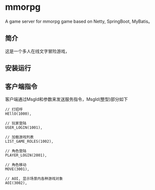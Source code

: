 # mmorpg
A game server for mmorpg game based on Netty, SpringBoot, MyBatis。

## 简介

这是一个多人在线文字冒险游戏，

## 安装运行


## 客户端指令

客户端通过MsgId和参数来发送服务指令，MsgId(整型)部分如下

    // 打招呼
    HEllO(1000),

    // 玩家登陆
    USER_LOGIN(1001),

    // 加载游戏列表
    LIST_GAME_ROLES(1002),

    // 角色登陆
    PLAYER_LOGIN(2001),

    // 角色移动
    MOVE(3001),

    // AOI, 显示场景内各种游戏对象
    AOI(3002),
